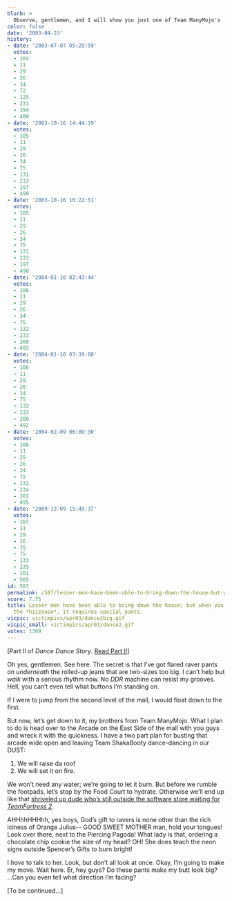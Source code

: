 ```yaml
---
blurb: >
  Observe, gentlemen, and I will show you just one of Team ManyMojo's ... uh, Mojos.
color: false
date: '2003-04-23'
history:
- date: '2003-07-07 05:29:59'
  votes:
  - 104
  - 11
  - 29
  - 26
  - 34
  - 72
  - 125
  - 231
  - 194
  - 480
- date: '2003-10-16 14:44:19'
  votes:
  - 105
  - 11
  - 29
  - 26
  - 34
  - 75
  - 131
  - 233
  - 197
  - 490
- date: '2003-10-16 16:22:51'
  votes:
  - 105
  - 11
  - 29
  - 26
  - 34
  - 75
  - 131
  - 233
  - 197
  - 490
- date: '2004-01-10 02:43:44'
  votes:
  - 106
  - 11
  - 29
  - 26
  - 34
  - 75
  - 132
  - 233
  - 200
  - 492
- date: '2004-01-10 03:39:08'
  votes:
  - 106
  - 11
  - 29
  - 26
  - 34
  - 75
  - 132
  - 233
  - 200
  - 492
- date: '2004-02-09 06:09:30'
  votes:
  - 106
  - 11
  - 29
  - 26
  - 34
  - 75
  - 132
  - 234
  - 201
  - 495
- date: '2009-12-09 15:45:37'
  votes:
  - 107
  - 11
  - 29
  - 26
  - 35
  - 75
  - 133
  - 235
  - 201
  - 505
id: 587
permalink: /587/lesser-men-have-been-able-to-bring-down-the-house-but-when-you-bring-down-the-hizzouse-it-requires-special-pants/
score: 7.75
title: Lesser men have been able to bring down the house; but when you bring down
  the *hizzouse*, it requires special pants.
vicpic: victimpics/apr03/dance2big.gif
vicpic_small: victimpics/apr03/dance2.gif
votes: 1369
---
```


\[Part II of *Dance Dance Story*. [Read Part I!](@/victim/586.md)\]

Oh yes, gentlemen. See here. The secret is that I’ve got flared raver
pants on *underneath* the rolled-up jeans that are two-sizes too big. I
can’t help but *walk* with a serious rhythm now. No *DDR* machine can
resist my grooves. Hell, you can’t even tell what buttons I’m standing
on.

If I were to jump from the second level of the mall, I would float down
to the first.

But now, let’s get down to it, my brothers from Team ManyMojo. What I
plan to do is head over to the Arcade on the East Side of the mall with
you guys and wreck it with the quickness. I have a two part plan for
busting that arcade wide open and leaving Team ShakaBooty dance-dancing
in our DUST:

1. We will raise da roof  
 2. We will set it on fire.

We won’t need any water; we’re going to let it burn. But before we
rumble the footpads, let’s stop by the Food Court to hydrate. Otherwise
we’ll end up like that [shriveled up dude who’s still outside the
software store waiting for *TeamFortress 2*](@/victim/307.md).

AHHhhHHHhh, yes boys, God’s gift to ravers is none other than the rich
iciness of Orange Julius-- GOOD SWEET MOTHER man, hold your tongues!
Look over there, next to the Piercing Pagoda! What lady is that,
ordering a chocolate chip cookie the size of my head? OH! She does teach
the neon signs outside Spencer’s Gifts to burn bright!

I *have* to talk to her. Look, but don’t all look at once. Okay, I’m
going to make my move. Wait here. Er, hey guys? Do these pants make my
butt look big? ...Can you even tell what direction I’m facing?

\[To be continued...\]